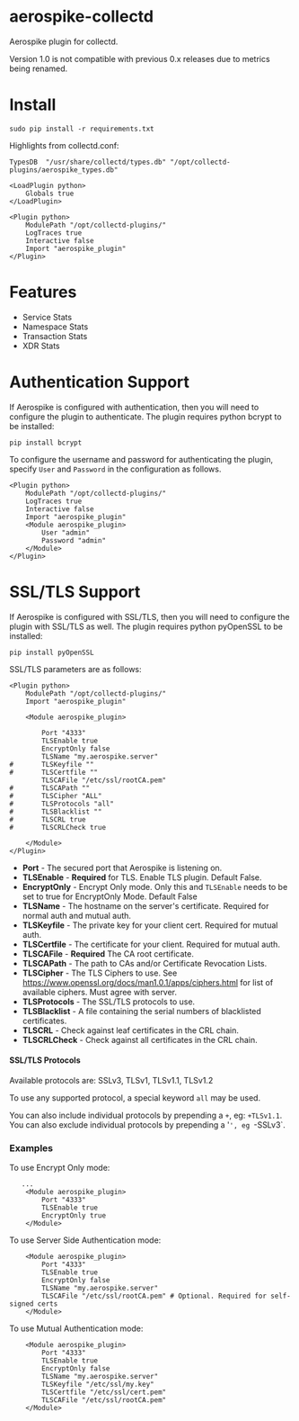 aerospike-collectd
====================
Aerospike plugin for collectd.

Version 1.0 is not compatible with previous 0.x releases due to metrics being renamed.


Install
=======

```
sudo pip install -r requirements.txt
```

Highlights from collectd.conf:

```
TypesDB  "/usr/share/collectd/types.db" "/opt/collectd-plugins/aerospike_types.db"

<LoadPlugin python>
    Globals true
</LoadPlugin>

<Plugin python>
    ModulePath "/opt/collectd-plugins/"
    LogTraces true
    Interactive false
    Import "aerospike_plugin"
</Plugin>
```

Features
========
- Service Stats
- Namespace Stats
- Transaction Stats
- XDR Stats

Authentication Support
======================

If Aerospike is configured with authentication, then you will need to configure the
plugin to authenticate. The plugin requires python bcrypt to be installed:

```
pip install bcrypt
```

To configure the username and password for authenticating the plugin, specify 
`User` and `Password` in the configuration as follows.

```
<Plugin python>
    ModulePath "/opt/collectd-plugins/"
    LogTraces true
    Interactive false
    Import "aerospike_plugin"
    <Module aerospike_plugin>
    	User "admin"
    	Password "admin"
    </Module>
</Plugin>
```

SSL/TLS Support
===============

If Aerospike is configured with SSL/TLS, then you will need to configure the 
plugin with SSL/TLS as well. The plugin requires python pyOpenSSL to be installed:

```
pip install pyOpenSSL
```

SSL/TLS parameters are as follows:

```
<Plugin python>
    ModulePath "/opt/collectd-plugins/"
    Import "aerospike_plugin"

    <Module aerospike_plugin>

        Port "4333"
        TLSEnable true
        EncryptOnly false
        TLSName "my.aerospike.server"
#       TLSKeyfile ""
#       TLSCertfile ""
        TLSCAFile "/etc/ssl/rootCA.pem"
#       TLSCAPath ""
#       TLSCipher "ALL"
#       TLSProtocols "all"
#       TLSBlacklist ""
#       TLSCRL true
#       TLSCRLCheck true

    </Module>
</Plugin>
```

* **Port** - The secured port that Aerospike is listening on.
* **TLSEnable** - **Required** for TLS. Enable TLS plugin. Default False.
* **EncryptOnly** - Encrypt Only mode. Only this and `TLSEnable` needs to be set to true for EncryptOnly Mode. Default False
* **TLSName** - The hostname on the server's certificate. Required for normal auth and mutual auth.
* **TLSKeyfile** - The private key for your client cert. Required for mutual auth.
* **TLSCertfile** - The certificate for your client. Required for mutual auth.
* **TLSCAFile** - **Required** The CA root certificate.
* **TLSCAPath** - The path to CAs and/or Certificate Revocation Lists.
* **TLSCipher** - The TLS Ciphers to use. See https://www.openssl.org/docs/man1.0.1/apps/ciphers.html for list of available ciphers. Must agree with server.
* **TLSProtocols** - The SSL/TLS protocols to use. 
* **TLSBlacklist** - A file containing the serial numbers of blacklisted certificates.
* **TLSCRL** - Check against leaf certificates in the CRL chain.
* **TLSCRLCheck** - Check against all certificates in the CRL chain.


#### SSL/TLS Protocols
Available protocols are:
SSLv3, TLSv1, TLSv1.1, TLSv1.2

To use any supported protocol, a special keyword `all` may be used.

You can also include individual protocols by prepending a `+`, eg: `+TLSv1.1`.  
You can also exclude individual protocols by prepending a '`', eg `-SSLv3`.


### Examples

To use Encrypt Only mode:

```
   ...
    <Module aerospike_plugin>
        Port "4333"
        TLSEnable true
        EncryptOnly true
    </Module>
```

To use Server Side Authentication mode:

```
    <Module aerospike_plugin>
        Port "4333"
        TLSEnable true
        EncryptOnly false
        TLSName "my.aerospike.server"
        TLSCAFile "/etc/ssl/rootCA.pem" # Optional. Required for self-signed certs
    </Module>
```

To use Mutual Authentication mode:

```
    <Module aerospike_plugin>
        Port "4333"
        TLSEnable true
        EncryptOnly false
        TLSName "my.aerospike.server"
        TLSKeyfile "/etc/ssl/my.key"
        TLSCertfile "/etc/ssl/cert.pem"
        TLSCAFile "/etc/ssl/rootCA.pem"
    </Module>
```
